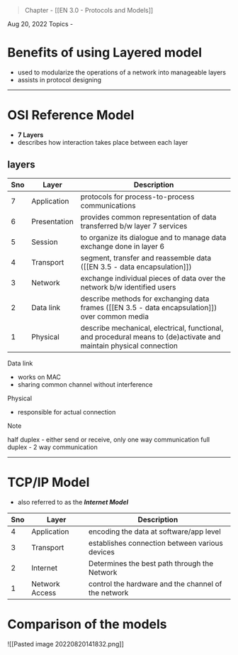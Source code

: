 >Chapter - [[EN 3.0 - Protocols and Models]]

Aug 20, 2022
Topics - 

# Benefits of using Layered model
- used to modularize the operations of a network into manageable layers
- assists in protocol designing

---

# OSI Reference Model
- **7 Layers**
- describes how interaction takes place between each layer

## layers
| Sno | Layer        | Description                                                                                                        |
| --- | ------------ | ------------------------------------------------------------------------------------------------------------------ |
| 7   | Application  | protocols for process-to-process communications                                                                    | 
| 6   | Presentation | provides common representation of data transferred b/w layer 7 services                                            |
| 5   | Session      | to organize its dialogue and to manage data exchange done in layer 6                                               |
| 4   | Transport    | segment, transfer and reassemble data ([[EN 3.5 - data encapsulation]])                                            |
| 3   | Network      | exchange individual pieces of data over the network b/w identified users                                           |
| 2   | Data link    | describe methods for exchanging data frames ([[EN 3.5 - data encapsulation]]) over common media                    |
| 1   | Physical     | describe mechanical, electrical, functional, and procedural means to (de)activate and maintain physical connection |

Data link
- works on MAC
- sharing common channel without interference

Physical
- responsible for actual connection

>[!NOTE]
>half duplex - either send or receive, only one way communication
>full duplex - 2 way communication


---

# TCP/IP Model
- also referred to as the ***Internet Model***

| Sno | Layer          | Description                                    |
| --- | -------------- | ---------------------------------------------- |
| 4   | Application    | encoding the data at software/app level        |
| 3   | Transport      | establishes connection between various devices |
| 2   | Internet       | Determines the best path through the Network   |
| 1   | Network Access | control the hardware and the channel of the network                                               |


# Comparison of the models
![[Pasted image 20220820141832.png]]
